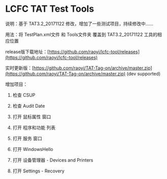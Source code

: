 # LCFC TAT Test Tools

说明：基于 TAT3.2_20171122 修改，增加了一些测试项目，持续修改中……

用法：将 TestPlan.xml文件 和 Tools文件夹 覆盖到 TAT3.2_20171122 工具的相应位置

release版下载地址：[https://github.com/raoyi/lcfc-tool/releases](https://github.com/raoyi/lcfc-tool/releases)

实时更新版：[https://github.com/raoyi/TAT-Tag-on/archive/master.zip](https://github.com/raoyi/TAT-Tag-on/archive/master.zip)    (dev supported)

增加项目：

  1. 检查 CSUP

  2. 检查 Audit Date

  3. 打开 鼠标属性 窗口

  4. 打开 程序和功能 列表

  5. 打开 服务 窗口

  6. 打开 WindowsHello

  7. 打开 设备管理器 - Devices and Printers

  8. 打开 Settings - Recovery
